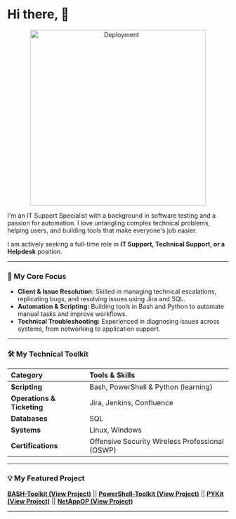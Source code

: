 # Hi there, 👋

<p align="center">
  <img src="(https://octodex.github.com/yogitocat/)" alt="Deployment" width="400" />
</p>



I'm an IT Support Specialist with a background in software testing and a passion for automation. I love untangling complex technical problems, helping users, and building tools that make everyone's job easier.

I am actively seeking a full-time role in **IT Support, Technical Support, or a Helpdesk** position.

---

### 🎯 My Core Focus

* **Client & Issue Resolution:** Skilled in managing technical escalations, replicating bugs, and resolving issues using Jira and SQL.
* **Automation & Scripting:** Building tools in Bash and Python to automate manual tasks and improve workflows.
* **Technical Troubleshooting:** Experienced in diagnosing issues across systems, from networking to application support.

---

### 🛠️ My Technical Toolkit

| Category | Tools & Skills |
| :--- | :--- |
| **Scripting** | Bash, PowerShell & Python (learning) |
| **Operations & Ticketing** | Jira, Jenkins, Confluence |
| **Databases** | SQL |
| **Systems** | Linux, Windows |
| **Certifications** | Offensive Security Wireless Professional (OSWP) |

---

### 💡 My Featured Project

**[BASH-Toolkit (View Project)](https://github.com/0-xeno-0/BASH-Toolkit)** ||
**[PowerShell-Toolkit (View Project)](https://github.com/0-xeno-0/PowerShell-Toolkit)** ||
**[PYKit (View Project)](https://github.com/0-xeno-0/PYKit)** ||
**[NetAppOP (View Project)](https://github.com/0-xeno-0/NetAppOP)**

---
